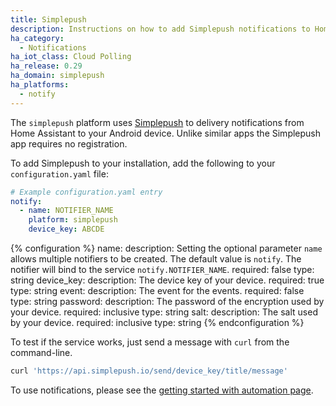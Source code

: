```yaml
---
title: Simplepush
description: Instructions on how to add Simplepush notifications to Home Assistant.
ha_category:
  - Notifications
ha_iot_class: Cloud Polling
ha_release: 0.29
ha_domain: simplepush
ha_platforms:
  - notify
---
```


The `simplepush` platform uses [Simplepush](https://simplepush.io/) to delivery notifications from Home Assistant to your Android device. Unlike similar apps the Simplepush app requires no registration.

To add Simplepush to your installation, add the following to your `configuration.yaml` file:

```yaml
# Example configuration.yaml entry
notify:
  - name: NOTIFIER_NAME
    platform: simplepush
    device_key: ABCDE
```

{% configuration %}
  name:
    description: Setting the optional parameter `name` allows multiple notifiers to be created. The default value is `notify`. The notifier will bind to the service `notify.NOTIFIER_NAME`.
    required: false
    type: string
  device_key:
    description: The device key of your device.
    required: true
    type: string
  event:
    description: The event for the events.
    required: false
    type: string
  password:
    description: The password of the encryption used by your device.
    required: inclusive
    type: string
  salt:
    description: The salt used by your device.
    required: inclusive
    type: string
{% endconfiguration %}

To test if the service works, just send a message with `curl` from the command-line.

```bash
curl 'https://api.simplepush.io/send/device_key/title/message'
```

To use notifications, please see the [getting started with automation page](/getting-started/automation/).
